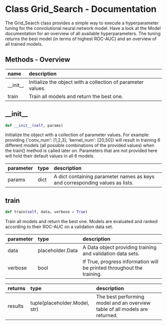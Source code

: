 # Class Grid_Search - Documentation

The Grid_Search class provides a simple way to execute a hyperparameter tuning for the convolutional neural network model. Have a look at the Model documentation for an overview of all available hyperparameters. The tuning returns the best model (in terms of highest ROC-AUC) and an overview of all trained models.

## Methods - Overview

| name | description |
|:-|:-|
| \_\_init\_\_ | Initialize the object with a collection of parameter values. |
| train | Train all models and return the best one. |
## \_\_init\_\_

``` python
def __init__(self, params)
```
Initialize the object with a collection of parameter values.  For example: providing {'conv\_num': [1,2,3], 'kernel\_num': [20,50]} will result in training 6 different models (all possible combinations of the provided values) when the train() method is called later on. Parameters that are not provided here will hold their default values in all 6 models. 

| parameter | type | description |
|:-|:-|:-|
| params | dict | A dict containing parameter names as keys and corresponding values as lists. |
## train

``` python
def train(self, data, verbose = True)
```
Train all models and return the best one.  Models are evaluated and ranked according to their ROC-AUC on a validation data set. 

| parameter | type | description |
|:-|:-|:-|
| data | placeholder.Data | A Data object providing training and validation data sets. |
| verbose | bool | If True, progress information will be printed throughout the training. |

| returns | type | description |
|:-|:-|:-|
| results | tuple(placeholder.Model, str) | The best performing model and an overview table of all models are returned. |
